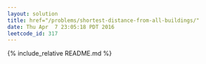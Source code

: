 ```yaml
---
layout: solution
title: href="/problems/shortest-distance-from-all-buildings/"
date: Thu Apr  7 23:05:18 PDT 2016
leetcode_id: 317
---
```

{% include_relative README.md %}
